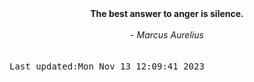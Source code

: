 
<div align="center"><b><span>The best answer to anger is silence.</span></b><br><br><i> - Marcus Aurelius</i></div>
<br><br><kbd>Last updated:Mon Nov 13 12:09:41 2023</kbd>